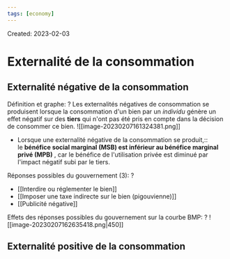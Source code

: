```yaml
---
tags: [economy] 
---
```

Created: 2023-02-03

# Externalité de la consommation

## Externalité négative de la consommation
Définition et graphe:
?
Les externalités négatives de consommation se produisent lorsque la consommation d'un bien par un *individu* génère un effet négatif sur des **tiers** qui n'ont pas été pris en compte dans la décision de consommer ce bien.
![[image-20230207161324381.png]]

- Lorsque une externalité négative de la consommation se produit,:: le **bénéfice social marginal (MSB) est inférieur au bénéfice marginal privé (MPB)** , car le bénéfice de l'utilisation privée est diminué par l'impact négatif subi par le tiers.

Réponses possibles du gouvernement (3):
?
-   [[Interdire ou réglementer le bien]]
-   [[Imposer une taxe indirecte sur le bien (pigouvienne)]]
-   [[Publicité négative]]

Effets des réponses possibles du gouvernement sur la courbe BMP:
?
![[image-20230207162635418.png|450]]


## Externalité positive de la consommation


